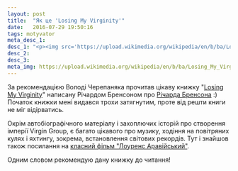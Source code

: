 ```yaml
---
layout: post
title:  "Як це 'Losing My Virginity'"
date:   2016-07-29 19:50:16
tags: motyvator
meta_desc_1:
desc_1: "<p><img src='https://upload.wikimedia.org/wikipedia/en/b/ba/Losing_My_Virginity.jpg' alt='Losing My Virginity' /></p><p>Класна книга 'Losing My Virginity' написана Річардом Бренсоном про себе, окрім цього містить багато захоплючих історій про створення імперії Virgin Group, про музику, ходіння на повітряних кулях і яхтингу.</p>"
desc_2:
desc_3:
meta_img: https://upload.wikimedia.org/wikipedia/en/b/ba/Losing_My_Virginity.jpg
---
```


За рекомендацією Володі Черепаняка прочитав цікаву книжку "<a href='https://en.wikipedia.org/wiki/Losing_My_Virginity' title='Losing My Virginity'>Losing My Virginity</a>" написану Річардом Бренсоном про <a href='https://goo.gl/PSw17V' title='Річарда Бренсона'>Річарда Бренсона</a> :) Початок книжки мені видався трохи затягнутим, проте від решти книги не міг відірватись.

Окрім автобіографічного матеріалу і захоплючих історій про створення імперії Virgin Group, є багато цікавого про музику, ходіння на повітряних кулях і яхтингу, зокрема, встановлення світових рекордів. Тут і знайшов також посилання на <a href='https://goo.gl/XKd7mg' title='фільм Лоуренс Аравійський'>класний фільм "Лоуренс Аравійський"</a>.

Одним словом рекомендую дану книжку до читання!
